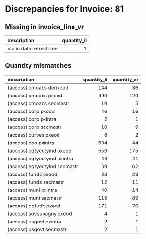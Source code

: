 # Discrepancies for Invoice: 81

## Missing in invoice_line_vr

| description             |   quantity_il |
|:------------------------|--------------:|
| static data refresh fee |             1 |

## Quantity mismatches

| description                   |   quantity_il |   quantity_vr |
|:------------------------------|--------------:|--------------:|
| (access) cmoabs deriveod      |           144 |            36 |
| (access) cmoabs pxeod         |           499 |           129 |
| (access) cmoabs secmastr      |            19 |             5 |
| (access) corp pxeod           |            46 |            16 |
| (access) corp pxintra         |             2 |             1 |
| (access) corp secmastr        |            10 |             9 |
| (access) curves pxeod         |             8 |             2 |
| (access) eco pxintra          |           694 |            44 |
| (access) eqtyeqtyind pxeod    |           559 |           175 |
| (access) eqtyeqtyind pxintra  |            44 |            41 |
| (access) eqtyeqtyind secmastr |            69 |            62 |
| (access) funds pxeod          |            33 |            23 |
| (access) funds secmastr       |            12 |            11 |
| (access) muni pxintra         |            40 |            14 |
| (access) muni secmastr        |           115 |            89 |
| (access) opfutfx pxeod        |           171 |            70 |
| (access) sovsupagny pxeod     |             4 |             1 |
| (access) usgovt pxintra       |             2 |             1 |
| (access) usgovt secmastr      |             2 |             1 |

